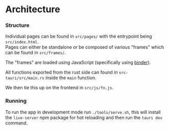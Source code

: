 # Architecture

### Structure

Individual pages can be found in `src/pages/` with the entrypoint being `src/index.html`.  
Pages can either be standalone or be composed of various "frames" which can be found in `src/frames/`.

The "frames" are loaded using JavaScript (specifically using [binder](https://binder.danstewart.dev/)).

All functions exported from the rust side can found in `src-tauri/src/main.rs` inside the `main` function.

We then tie this up on the frontend in `src/js/fn.js`.

### Running

To run the app in development mode run `./tools/serve.sh`, this will install the `live-server` npm package for hot reloading and then run the `tauri dev` command.

